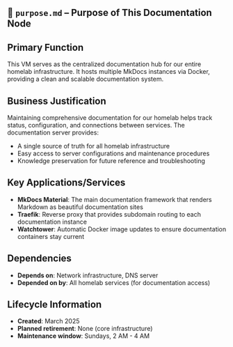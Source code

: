 ## 🧠 `purpose.md` – Purpose of This Documentation Node

## Primary Function
This VM serves as the centralized documentation hub for our entire homelab
infrastructure. It hosts multiple MkDocs instances via Docker, providing a clean
and scalable documentation system.

## Business Justification
Maintaining comprehensive documentation for our homelab helps track status,
configuration, and connections between services. The documentation server provides:
- A single source of truth for all homelab infrastructure
- Easy access to server configurations and maintenance procedures
- Knowledge preservation for future reference and troubleshooting

## Key Applications/Services
- **MkDocs Material**: The main documentation framework that renders Markdown
  as beautiful documentation sites
- **Traefik**: Reverse proxy that provides subdomain routing to each documentation
  instance
- **Watchtower**: Automatic Docker image updates to ensure documentation containers
  stay current

## Dependencies
- **Depends on**: Network infrastructure, DNS server
- **Depended on by**: All homelab services (for documentation access)

## Lifecycle Information
- **Created**: March 2025
- **Planned retirement**: None (core infrastructure)
- **Maintenance window**: Sundays, 2 AM - 4 AM
